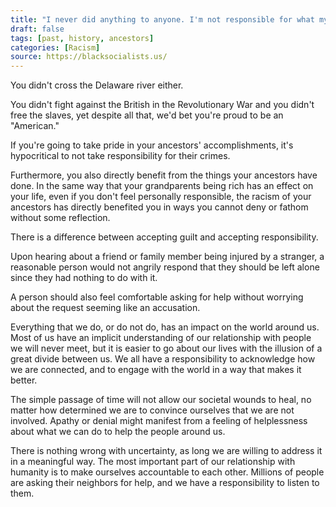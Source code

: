 ```yaml
---
title: "I never did anything to anyone. I'm not responsible for what my ancestors did. I shouldn't have to pay for America's racist history. You shouldn't have to pay for the crimes of ancestors you never met."
draft: false
tags: [past, history, ancestors]
categories: [Racism]
source: https://blacksocialists.us/
---
```


You didn't cross the Delaware river either.  
  
You didn't fight against the British in the Revolutionary War and you didn't free the slaves, yet despite all that, we'd bet you're proud to be an "American."  
  
If you're going to take pride in your ancestors' accomplishments, it's hypocritical to not take responsibility for their crimes.  
  
Furthermore, you also directly benefit from the things your ancestors have done. In the same way that your grandparents being rich has an effect on your life, even if you don't feel personally responsible, the racism of your ancestors has directly benefited you in ways you cannot deny or fathom without some reflection.  
  
There is a difference between accepting guilt and accepting responsibility.  
  
Upon hearing about a friend or family member being injured by a stranger, a reasonable person would not angrily respond that they should be left alone since they had nothing to do with it.  
  
A person should also feel comfortable asking for help without worrying about the request seeming like an accusation.  
  
Everything that we do, or do not do, has an impact on the world around us. Most of us have an implicit understanding of our relationship with people we will never meet, but it is easier to go about our lives with the illusion of a great divide between us. We all have a responsibility to acknowledge how we are connected, and to engage with the world in a way that makes it better.  
  
The simple passage of time will not allow our societal wounds to heal, no matter how determined we are to convince ourselves that we are not involved. Apathy or denial might manifest from a feeling of helplessness about what we can do to help the people around us.  
  
There is nothing wrong with uncertainty, as long we are willing to address it in a meaningful way. The most important part of our relationship with humanity is to make ourselves accountable to each other. Millions of people are asking their neighbors for help, and we have a responsibility to listen to them.

